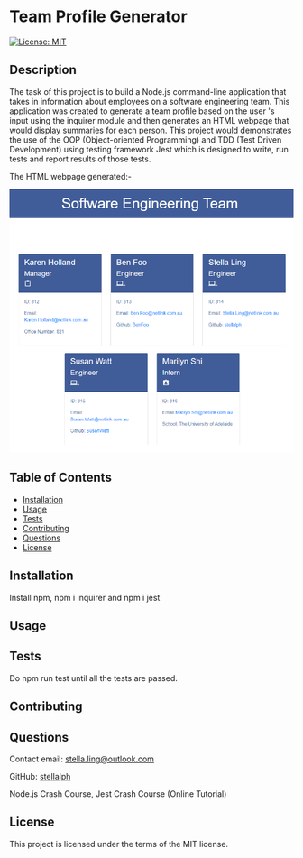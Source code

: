 # Team Profile Generator

[![License: MIT](https://img.shields.io/badge/License-MIT-yellow.svg)](https://opensource.org/licenses/MIT)

## Description

The task of this project is to build a Node.js command-line application that takes in information about employees on a software engineering team.  This application was created to generate a team profile based on the user 's input using the inquirer module and then generates an HTML webpage that would display summaries for each person.  This project would demonstrates the use of the OOP (Object-oriented Programming) and TDD (Test Driven Development) using testing framework Jest which is designed to write, run tests and report results of those tests.

The HTML webpage generated:-


![alt text](assets/TeamPage.png)

## Table of Contents
* [Installation](#installation)
* [Usage](#usage)
* [Tests](#tests)
* [Contributing](#contributing)
* [Questions](#questions)
* [License](#license)

## Installation
Install npm, npm i inquirer and npm i jest  

## Usage

## Tests
Do npm run test until all the tests are passed.


## Contributing
## Questions

Contact email: stella.ling@outlook.com

GitHub: [stellalph](https://github.com/stellalph)

Node.js Crash Course, Jest Crash Course (Online Tutorial)

## License
  
This project is licensed under the terms of the MIT license.
